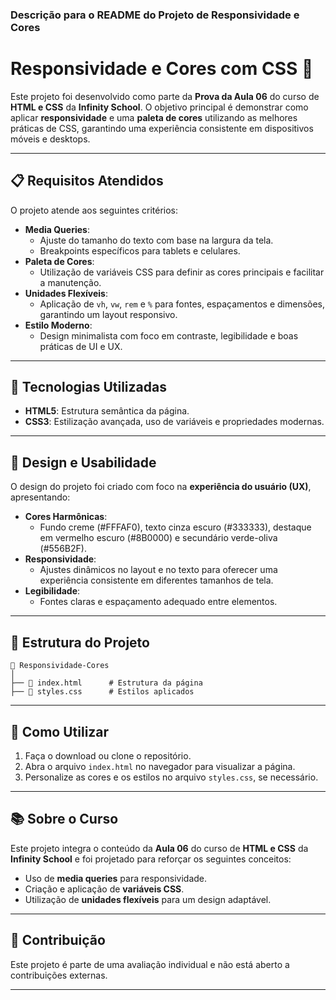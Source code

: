 ### Descrição para o README do Projeto de Responsividade e Cores

# Responsividade e Cores com CSS 🌈

Este projeto foi desenvolvido como parte da **Prova da Aula 06** do curso de **HTML e CSS** da **Infinity School**. O objetivo principal é demonstrar como aplicar **responsividade** e uma **paleta de cores** utilizando as melhores práticas de CSS, garantindo uma experiência consistente em dispositivos móveis e desktops.

---

## 📋 Requisitos Atendidos

O projeto atende aos seguintes critérios:

- **Media Queries**:
  - Ajuste do tamanho do texto com base na largura da tela.
  - Breakpoints específicos para tablets e celulares.
- **Paleta de Cores**:
  - Utilização de variáveis CSS para definir as cores principais e facilitar a manutenção.
- **Unidades Flexíveis**:
  - Aplicação de `vh`, `vw`, `rem` e `%` para fontes, espaçamentos e dimensões, garantindo um layout responsivo.
- **Estilo Moderno**:
  - Design minimalista com foco em contraste, legibilidade e boas práticas de UI e UX.

---

## 🚀 Tecnologias Utilizadas

- **HTML5**: Estrutura semântica da página.
- **CSS3**: Estilização avançada, uso de variáveis e propriedades modernas.

---

## 🎨 Design e Usabilidade

O design do projeto foi criado com foco na **experiência do usuário (UX)**, apresentando:

- **Cores Harmônicas**: 
  - Fundo creme (#FFFAF0), texto cinza escuro (#333333), destaque em vermelho escuro (#8B0000) e secundário verde-oliva (#556B2F).
- **Responsividade**:
  - Ajustes dinâmicos no layout e no texto para oferecer uma experiência consistente em diferentes tamanhos de tela.
- **Legibilidade**:
  - Fontes claras e espaçamento adequado entre elementos.

---

## 📂 Estrutura do Projeto

```
📁 Responsividade-Cores
│
├── 📄 index.html      # Estrutura da página
├── 📄 styles.css      # Estilos aplicados
```

---

## 📝 Como Utilizar

1. Faça o download ou clone o repositório.
2. Abra o arquivo `index.html` no navegador para visualizar a página.
3. Personalize as cores e os estilos no arquivo `styles.css`, se necessário.

---

## 📚 Sobre o Curso

Este projeto integra o conteúdo da **Aula 06** do curso de **HTML e CSS** da **Infinity School** e foi projetado para reforçar os seguintes conceitos:
- Uso de **media queries** para responsividade.
- Criação e aplicação de **variáveis CSS**.
- Utilização de **unidades flexíveis** para um design adaptável.

---

## 🤝 Contribuição

Este projeto é parte de uma avaliação individual e não está aberto a contribuições externas.

---

